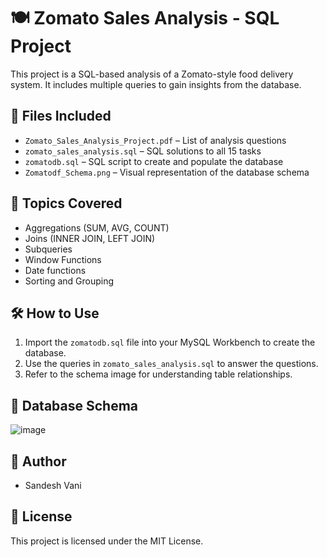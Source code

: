 # 🍽️ Zomato Sales Analysis - SQL Project

This project is a SQL-based analysis of a Zomato-style food delivery system. It includes multiple queries to gain insights from the database.

## 📁 Files Included

- `Zomato_Sales_Analysis_Project.pdf` – List of analysis questions
- `zomato_sales_analysis.sql` – SQL solutions to all 15 tasks
- `zomatodb.sql` – SQL script to create and populate the database
- `Zomatodf_Schema.png` – Visual representation of the database schema

## 📌 Topics Covered

- Aggregations (SUM, AVG, COUNT)
- Joins (INNER JOIN, LEFT JOIN)
- Subqueries
- Window Functions
- Date functions
- Sorting and Grouping

## 🛠️ How to Use

1. Import the `zomatodb.sql` file into your MySQL Workbench to create the database.
2. Use the queries in `zomato_sales_analysis.sql` to answer the questions.
3. Refer to the schema image for understanding table relationships.

## 📸 Database Schema

![image](https://github.com/user-attachments/assets/b55233d1-fad3-42d4-8087-b5c139c6365e)

## 🧠 Author

- Sandesh Vani

## 🧾 License

This project is licensed under the MIT License.
